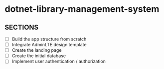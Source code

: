 # dotnet-library-management-system

## SECTIONS

- [ ] Build the app structure from scratch
- [ ] Integrate AdminLTE design template
- [ ] Create the landing page
- [ ] Create the initial database
- [ ] Implement user authentication / authorization
